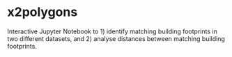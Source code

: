 # x2polygons
Interactive Jupyter Notebook to 1) identify matching building footprints in two different datasets, and 2) analyse distances between matching building footprints. 
